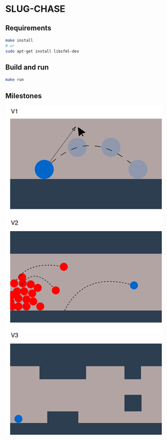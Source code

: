 # SLUG-CHASE

## Requirements

```bash
make install
# or
sudo apt-get install libsfml-dev 
```

## Build and run

```bash
make run
```

## Milestones

![slug-chase](./slug-chase.png)